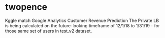# twopence
Kggle match Google Analytics Customer Revenue Prediction
The Private LB is being calculated on the future-looking timeframe of 12/1/18 to 1/31/19 - for those same set of users in test_v2 dataset.
